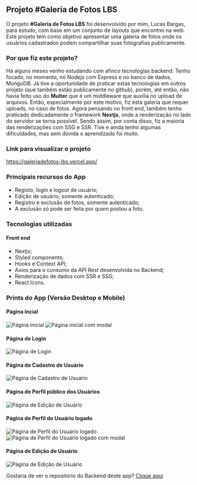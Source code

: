 ## Projeto #Galeria de Fotos LBS
O projeto **#Galeria de Fotos LBS** foi desenvolvido por mim, Lucas Bargas, para estudo, com base em um conjunto de layouts que encontrei na web. Este projeto tem como objetivo apresentar uma galeria de fotos onde os usuários cadastrados podem compartilhar suas fotografias publicamente.

### Por que fiz este projeto?
Há alguns meses venho estudando com afinco tecnologias backend. Tenho focado, no momento, no Nodejs com Express e no banco de dados, MongoDB. Já tive a oportunidade de praticar estas tecnologias em outros projeto (que também estão publicamente no github), porém, até então, não havia feito uso do **Multer** que é um middleware que auxilia no upload de arquivos. Então, especialmente por este motivo, fiz esta galeria que requer uploads, no caso de fotos.
Agora pensando no front end, também tenho praticado dedicadamente o framework **Nextjs**, onde a renderização no lado do servidor se torna possível. Sendo assim, por conta disso, fiz a maioria das renderizações com SSG e SSR. Tive e ainda tenho algumas dificuldades, mas sem dúvida o aprendizado foi muito.

### Link para visualizar o projeto
<https://galeriadefotos-lbs.vercel.app/>

### Principais recursos do App
* Registo, login e logout de usuário;
* Edição de usuário, somente autenticado;
* Registro e exclusão de fotos, somente autenticado;
* A exclusão só pode ser feita por quem postou a foto.

### Tecnologias utilizadas
#### Front end
* Nextjs;
* Styled components;
* Hooks e Context API;
* Axios para o consumo da API Rest desenvolvida no Backend;
* Renderização de dados com SSR e SSG;
* React Icons.

### Prints do App (Versão Desktop e Mobile)

#### Página incial
<img alt="Página inicial" src="https://user-images.githubusercontent.com/76006347/212766458-d37133b3-65e4-4a2a-8712-8a63b88bf050.png">
<img alt="Página inicial com modal" src="https://user-images.githubusercontent.com/76006347/212767020-315c9325-017f-4c11-bcba-2906d385a35e.png">

#### Página de Login
<img alt="Página de Login" src="https://user-images.githubusercontent.com/76006347/212766925-40a5b11c-da6b-469b-ad60-feae435e4b9f.png">

#### Página de Cadastro de Usuário
<img alt="Página de Cadastro de Usuário" src="https://user-images.githubusercontent.com/76006347/212767108-6f4f573e-d159-470c-bb56-e004826337a9.png">

#### Página de Perfil público dos Usuários
<img alt="Página de Edição de Usuário" src="https://user-images.githubusercontent.com/76006347/212767419-4c91f658-b61c-476b-a03c-998f187248b0.png">

#### Página de Perfil do Usuário logado
<img alt="Página de Perfil do Usuário logado" src="https://user-images.githubusercontent.com/76006347/212767519-fe93793a-1b7f-4874-aa65-1778ee7aeca2.png">
<img alt="Página de Perfil do Usuário logado com modal" src="https://user-images.githubusercontent.com/76006347/212767665-1fdf7125-24e4-4ff0-acec-6389e0855925.png">

#### Página de Edição de Usuário
<img alt="Página de Edição de Usuário" src="https://user-images.githubusercontent.com/76006347/212767790-5e9c6353-b25f-4b07-bf8e-5dcf34f43255.png">

Gostaria de ver o repositório do Backend deste app?
[Clique aqui](https://github.com/LucasBargas/lbs_photo_gallery_backend)
